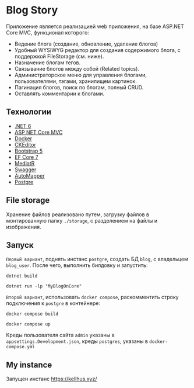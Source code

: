 # Blog Story

Приложение является реализацией web приложения, на базе ASP.NET Core MVC, функционал которого:
- Ведение блога (создание, обновление, удаление блогов)
- Удобный WYSIWYG редактор для создания содержимого блога, с поддержкой FileStorage (см. ниже).
- Назначение блогам тегов.
- Связывание блогов между собой (Related topics).
- Администраторское меню для управления блогами, пользователями, тэгами, хранилищем картинок.
- Пагинация блогов, поиск по блогам, полный CRUD.
- Оставлять комментарии к блогами.

## Технологии

- [.NET 6](https://dotnet.microsoft.com/en-us/download/dotnet/6.0)
- [ASP NET Core MVC](https://learn.microsoft.com/ru-ru/aspnet/core/introduction-to-aspnet-core?view=aspnetcore-7.0)
- [Docker](https://www.docker.com/)
- [CKEditor](https://ckeditor.com/)
- [Bootstrap 5](https://getbootstrap.com/)
- [EF Core 7](https://learn.microsoft.com/ru-ru/ef/core/what-is-new/ef-core-7.0/plan)
- [MediatR](https://github.com/jbogard/MediatR)
- [Swagger](https://swagger.io/)
- [AutoMapper](https://automapper.org/)
- [Postgre](https://www.postgresql.org/)

## File storage

Хранение файлов реализовано путем, загрузку файлов в монтированную папку `./storage`, с разделением на файлы и изображения.

## Запуск

`Первый вариант`, поднять инстанс `postgre`, создать БД `blog`, с владельцем `blog_user`. После чего, выполнить билдовку и запустить:

```dotnet build```

```dotnet run -lp "MyBlogOnCore"```

`Второй вариант`, использовать `docker compose`, раскомментить строку подключения к `postgre` в контейнере:

```
docker compose build
```

```
docker compose up
```

Креды пользователя сайта `admin` указаны в `appsettings.Development.json`, креды `postgres`, указаны в `docker-compose.yml`


## My instance

Запущен инстанс https://kellhus.xyz/
